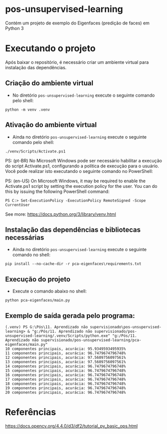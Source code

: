 # pos-unsupervised-learning
Contém um projeto de exemplo do Eigenfaces (predição de faces) em Python 3

# Executando o projeto

Após baixar o repositório, é necessário criar um ambiente virtual para instalação das dependências.

## Criação do ambiente virtual

- No diretório ``pos-unsupervised-learning`` execute o seguinte comando pelo shell:

```python -m venv .venv```

## Ativação do ambiente virtual

- Ainda no diretório ``pos-unsupervised-learning`` execute o seguinte comando pelo shell:

```./venv/Scripts/Activate.ps1```

PS: (pt-BR) No Microsoft Windows pode ser necessário habilitar a execução do script Activate.ps1, configurando a política de execução para o usuário. Você pode realizar isto executando o seguinte comando no PowerShell:

PS: (en-US) On Microsoft Windows, it may be required to enable the Activate.ps1 script by setting the execution policy for the user. You can do this by issuing the following PowerShell command:

```PS C:> Set-ExecutionPolicy -ExecutionPolicy RemoteSigned -Scope CurrentUser```

See more: https://docs.python.org/3/library/venv.html

## Instalação das dependências e bibliotecas necessárias

- Ainda no diretório ``pos-unsupervised-learning`` execute o seguinte comando no shell:

```pip install --no-cache-dir -r pca-eigenfaces\requirements.txt```

## Execução do projeto

- Execute o comando abaixo no shell:

```python pca-eigenfaces/main.py```

## Exemplo de saída gerada pelo programa:
```
(.venv) PS G:\Pós\11. Aprendizado não supervisionado\pos-unsupervised-learning> & "g:/Pós/11. Aprendizado não supervisionado/pos-unsupervised-learning/.venv/Scripts/python.exe" "g:/Pós/11. Aprendizado não supervisionado/pos-unsupervised-learning/pca-eigenfaces/main.py"
10 componentes principais, acurácia: 95.9349593495935%
11 componentes principais, acurácia: 96.7479674796748%
12 componentes principais, acurácia: 97.5609756097561%
13 componentes principais, acurácia: 97.5609756097561%
14 componentes principais, acurácia: 96.7479674796748%
15 componentes principais, acurácia: 96.7479674796748%
16 componentes principais, acurácia: 96.7479674796748%
17 componentes principais, acurácia: 96.7479674796748%
18 componentes principais, acurácia: 96.7479674796748%
19 componentes principais, acurácia: 96.7479674796748%
20 componentes principais, acurácia: 96.7479674796748%
```


# Referências

https://docs.opencv.org/4.4.0/d3/df2/tutorial_py_basic_ops.html